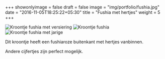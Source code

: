 +++
showonlyimage = false
draft = false
image = "img/portfolio/fushia.jpg"
date = "2016-11-05T18:25:22+05:30"
title = "Fushia met hertjes"
weight = 5
+++
<!--more-->
![Kroontje fushia met versiering][2]
![Kroontje fushia][1]
![Kroontje fushia met jarige][3]

Dit kroontje heeft een fushiaroze buitenkant met hertjes vanbinnen.

Andere cijfertjes zijn perfect mogelijk.


[1]: /img/portfolio/fushia.jpg
[2]: /img/portfolio/alternatieven/fushia_met_versiering.jpg
[3]: /img/portfolio/alternatieven/fushia_voorbeeld.jpg
